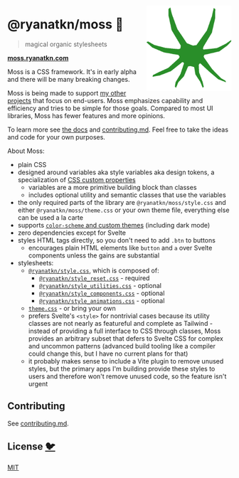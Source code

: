 [<img src="/static/favicon.png" align="right" width="192" height="192">](https://moss.ryanatkn.com/)

# @ryanatkn/moss 🌿

> magical organic stylesheets

[**moss.ryanatkn.com**](https://moss.ryanatkn.com/)

Moss is a CSS framework.
It's in early alpha and there will be many breaking changes.

Moss is being made to support [my other projects](https://www.ryanatkn.com/table)
that focus on end-users.
Moss emphasizes capability and efficiency and tries to be simple for those goals.
Compared to most UI libraries, Moss has fewer features and more opinions.

To learn more see [the docs](https://moss.ryanatkn.com/library) and [contributing.md](contributing.md).
Feel free to take the ideas and code for your own purposes.

About Moss:

- plain CSS
- designed around variables aka style variables aka design tokens,
  a specialization of [CSS custom properties](https://developer.mozilla.org/en-US/docs/Web/CSS/--*)
  - variables are a more primitive building block than classes
  - includes optional utility and semantic classes that use the variables
- the only required parts of the library are `@ryanatkn/moss/style.css` and either
  `@ryanatkn/moss/theme.css` or your own theme file, everything else can be used a la carte
- supports [`color-scheme` and custom themes](https://moss.ryanatkn.com/library/theme)
  (including dark mode)
- zero dependencies except for Svelte
- styles HTML tags directly, so you don't need to add `.btn` to buttons
  - encourages plain HTML elements like `button` and `a` over Svelte components
    unless the gains are substantial
- stylesheets:
  - [`@ryanatkn/style.css`](/src/lib/style.css), which is composed of:
    - [`@ryanatkn/style_reset.css`](/src/lib/style_reset.css) - required
    - [`@ryanatkn/style_utilities.css`](/src/lib/style_utilities.css) - optional
    - [`@ryanatkn/style_components.css`](/src/lib/style_components.css) - optional
    - [`@ryanatkn/style_animations.css`](/src/lib/style_animations.css) - optional
  - [`theme.css`](/src/lib/theme.css) - or bring your own
  - prefers Svelte's `<style>` for nontrivial cases
    because its utility classes are not nearly as featureful and complete as Tailwind -
    instead of providing a full interface to CSS through classes,
    Moss provides an arbitrary subset that defers to Svelte CSS for complex and uncommon patterns
    (advanced build tooling like a compiler could change this, but I have no current plans for that)
  - it probably makes sense to include a Vite plugin to remove unused styles,
    but the primary apps I'm building provide these styles to users
    and therefore won't remove unused code, so the feature isn't urgent

## Contributing

See [contributing.md](contributing.md).

## License [🐦](https://wikipedia.org/wiki/Free_and_open-source_software)

[MIT](LICENSE)
